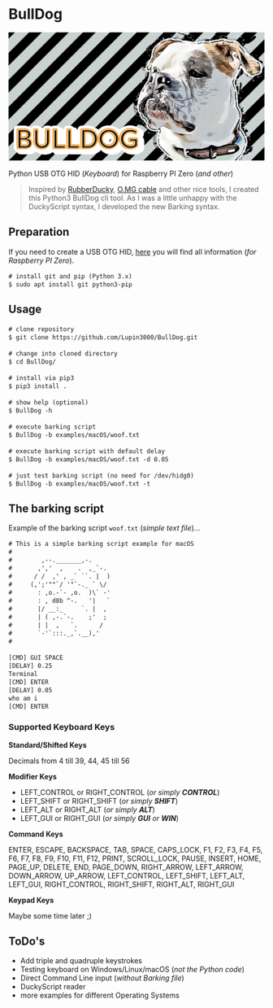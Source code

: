 # BullDog

![BullDog](./img/bulldog.jpg)

Python USB OTG HID (_Keyboard_) for Raspberry PI Zero (_and other_)

> Inspired by [RubberDucky](https://shop.hak5.org/products/usb-rubber-ducky-deluxe), [O.MG cable](https://mg.lol/blog/omg-cable/) and other nice tools, I created this Python3 BullDog cli tool.
> As I was a little unhappy with the DuckyScript syntax, I developed the new Barking syntax.

## Preparation

If you need to create a USB OTG HID, [here](https://github.com/Lupin3000/Raspberry-PI-Tutorials) you will find all information (_for Raspberry PI Zero_).

```shell
# install git and pip (Python 3.x)
$ sudo apt install git python3-pip
```

## Usage

```shell
# clone repository
$ git clone https://github.com/Lupin3000/BullDog.git

# change into cloned directory
$ cd BullDog/

# install via pip3
$ pip3 install .

# show help (optional)
$ BullDog -h

# execute barking script
$ BullDog -b examples/macOS/woof.txt

# execute barking script with default delay
$ BullDog -b examples/macOS/woof.txt -d 0.05

# just test barking script (no need for /dev/hidg0)
$ BullDog -b examples/macOS/woof.txt -t
```

## The barking script

Example of the barking script `woof.txt` (_simple text file_)...

```
# This is a simple barking script example for macOS
#
#        ,--._______,-.
#       ,','  ,    .  ,_`-.
#      / /  ,' , _` ``. |  )
#     (,';'""`/ '"`-._ ` \/
#       : ,o.-`- ,o.  )\` -'
#       : , d8b ^-.   '|   `
#       |/ __:_     `. |  ,
#       | ( ,-.`-.    ;'  ;
#       | |  ,   `.      /
#       `-'`:::._,`.__),'
#

[CMD] GUI SPACE
[DELAY] 0.25
Terminal
[CMD] ENTER
[DELAY] 0.05
who am i
[CMD] ENTER
```

### Supported Keyboard Keys

**Standard/Shifted Keys**

Decimals from 4 till 39, 44, 45 till 56

**Modifier Keys**

- LEFT_CONTROL or RIGHT_CONTROL (_or simply **CONTROL**_)
- LEFT_SHIFT or RIGHT_SHIFT (_or simply **SHIFT**_)
- LEFT_ALT or RIGHT_ALT (_or simply **ALT**_)
- LEFT_GUI or RIGHT_GUI (_or simply **GUI** or **WIN**_)

**Command Keys**

ENTER, ESCAPE, BACKSPACE, TAB, SPACE, CAPS_LOCK, F1, F2, F3, F4, F5, F6, F7, F8, F9, F10, F11, F12, PRINT, SCROLL_LOCK, 
PAUSE, INSERT, HOME, PAGE_UP, DELETE, END, PAGE_DOWN, RIGHT_ARROW, LEFT_ARROW, DOWN_ARROW, UP_ARROW, LEFT_CONTROL, 
LEFT_SHIFT, LEFT_ALT, LEFT_GUI, RIGHT_CONTROL, RIGHT_SHIFT, RIGHT_ALT, RIGHT_GUI

**Keypad Keys**

Maybe some time later ;)

## ToDo's

- Add triple and quadruple keystrokes
- Testing keyboard on Windows/Linux/macOS (_not the Python code_)
- Direct Command Line input (_without Barking file_)
- DuckyScript reader
- more examples for different Operating Systems
